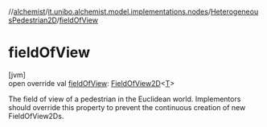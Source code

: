//[alchemist](../../../index.md)/[it.unibo.alchemist.model.implementations.nodes](../index.md)/[HeterogeneousPedestrian2D](index.md)/[fieldOfView](field-of-view.md)

# fieldOfView

[jvm]\
open override val [fieldOfView](field-of-view.md): [FieldOfView2D](../../it.unibo.alchemist.model.implementations.geometry.euclidean2d/-field-of-view2-d/index.md)<[T](index.md)>

The field of view of a pedestrian in the Euclidean world. Implementors should override this property to prevent the continuous creation of new FieldOfView2Ds.
